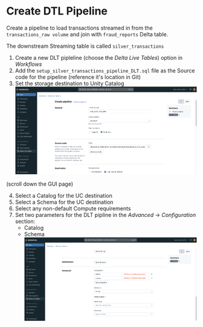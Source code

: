 # Create DTL Pipeline

Create a pipeline to load transactions streamed in from the `transactions_raw volume` and join with `fraud_reports` Delta table.
  
The downstream Streaming table is called `silver_transactions`   

1. Create a new DLT pipleline (choose the *Delta Live Tables*) option in *Workflows*
2. Add the `setup_silver_transactions_pipeline_DLT.sql` file as the Source code for the pipeline (reference it's location in Git)
3. Set the storage destination to Unity Catalog
![DLT_Setup](./notebooks/images/DLT_UC1.png)   

(scroll down the GUI page)

4. Select a Catalog for the UC destination
5. Select a Schema for the UC destination
6. Select any non-default Compute requirements
7. Set two parameters for the DLT pipline in the *Advanced* -> *Configuration* section:
   + Catalog
   + Schema
![DLT_Setup](./notebooks/images/DLT_UC3_params.png)   

